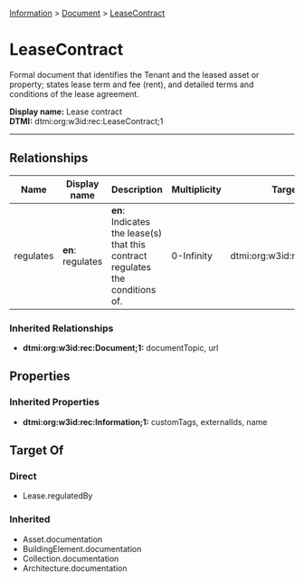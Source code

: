 [Information](../Information.md) > [Document](Document.md) > [LeaseContract](.)
# LeaseContract

Formal document that identifies the Tenant and the leased asset or property; states lease term and fee (rent), and detailed terms and conditions of the lease agreement.


**Display name:** Lease contract<br />
**DTMI:** dtmi:org:w3id:rec:LeaseContract;1

---
## Relationships
|Name|Display name|Description|Multiplicity|Target|Properties|Writable|
|-|-|-|-|-|-|-|
|regulates|**en**: regulates|**en**: Indicates the lease(s) that this contract regulates the conditions of.|0-Infinity|dtmi:org:w3id:rec:Lease;1||True|
### Inherited Relationships
* **dtmi:org:w3id:rec:Document;1:** documentTopic, url
## Properties
### Inherited Properties
* **dtmi:org:w3id:rec:Information;1:** customTags, externalIds, name
## Target Of
### Direct
* Lease.regulatedBy
### Inherited
* Asset.documentation
* BuildingElement.documentation
* Collection.documentation
* Architecture.documentation
